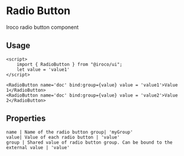 # Radio Button

Iroco radio button component

## Usage

```example
<script>
    import { RadioButton } from "@iroco/ui";
    let value = 'value1'
</script>

<RadioButton name='doc' bind:group={value} value = 'value1'>Value 1</RadioButton>
<RadioButton name='doc' bind:group={value} value = 'value2'>Value 2</RadioButton>
```

## Properties
```properties
name | Name of the radio button group| 'myGroup'
value| Value of each radio button | 'value'
group | Shared value of radio button group. Can be bound to the external value | 'value'
```